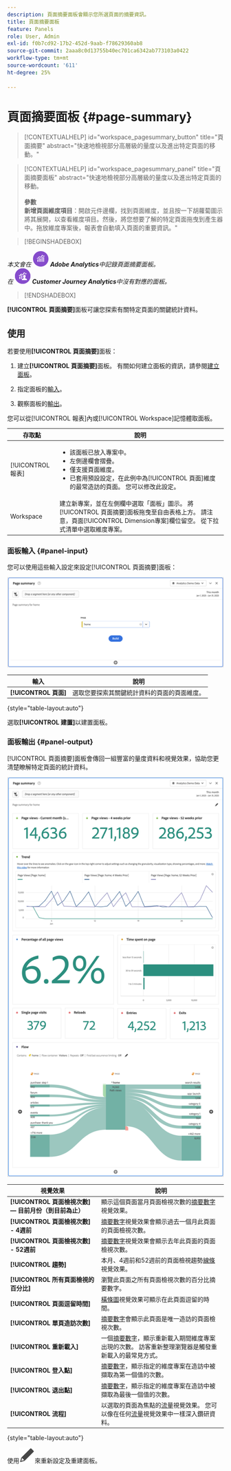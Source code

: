 ```yaml
---
description: 頁面摘要面板會顯示您所選頁面的摘要資訊。
title: 頁面摘要面板
feature: Panels
role: User, Admin
exl-id: f0b7cd92-17b2-452d-9aab-f78629360ab8
source-git-commit: 2aaa8c0d13755b40ec701ca6342ab773103a0422
workflow-type: tm+mt
source-wordcount: '611'
ht-degree: 25%

---
```


# 頁面摘要面板 {#page-summary}

<!-- markdownlint-disable MD034 -->

>[!CONTEXTUALHELP]
>id="workspace_pagesummary_button"
>title="頁面摘要"
>abstract="快速地檢視部分高層級的量度以及進出特定頁面的移動。"

<!-- markdownlint-enable MD034 -->

<!-- markdownlint-disable MD034 -->

>[!CONTEXTUALHELP]
>id="workspace_pagesummary_panel"
>title="頁面摘要面板"
>abstract="快速地檢視部分高層級的量度以及進出特定頁面的移動。<br/><br/>**參數&#x200B;**<br/>**新增頁面維度項目**：開啟元件邊欄，找到頁面維度，並且按一下胡蘿蔔圖示將其展開，以查看維度項目。然後，將您想要了解的特定頁面拖曳到產生器中。拖放維度專案後，報表會自動填入頁面的重要資訊。"

<!-- markdownlint-enable MD034 -->


>[!BEGINSHADEBOX]

_本文會在_ ![AdobeAnalytics](/help/assets/icons/AdobeAnalytics.svg) _**Adobe Analytics**&#x200B;中記錄頁面摘要面板。_<br/>_在_ ![CustomerJourneyAnalytics](/help/assets/icons/CustomerJourneyAnalytics.svg) _**Customer Journey Analytics**&#x200B;中沒有對應的面板。_

>[!ENDSHADEBOX]

**[!UICONTROL 頁面摘要]**&#x200B;面板可讓您探索有關特定頁面的關鍵統計資料。

## 使用

若要使用&#x200B;**[!UICONTROL 頁面摘要]**&#x200B;面板：

1. 建立&#x200B;**[!UICONTROL 頁面摘要]**&#x200B;面板。 有關如何建立面板的資訊，請參閱[建立面板](panels.md#create-a-panel)。

1. 指定面板的[輸入](#panel-input)。

1. 觀察面板的[輸出](#panel-output)。



您可以從[!UICONTROL 報表]內或[!UICONTROL Workspace]記憶體取面板。

| 存取點 | 說明 |
| --- | --- |
| [!UICONTROL 報表] | <ul><li>該面板已放入專案中。</li><li>左側邊欄會摺疊。</li><li>僅支援頁面維度。</li><li>已套用預設設定，在此例中為[!UICONTROL 頁面]維度的最常造訪的頁面。 您可以修改此設定。</li></ul> |
| Workspace | 建立新專案，並在左側欄中選取「面板」圖示。 將[!UICONTROL 頁面摘要]面板拖曳至自由表格上方。 請注意，頁面[!UICONTROL Dimension專案]欄位留空。 從下拉式清單中選取維度專案。 |

### 面板輸入 {#panel-input}

您可以使用這些輸入設定來設定[!UICONTROL 頁面摘要]面板：

![頁面輸入摘要](assets/page-summary-input.png)

| 輸入 | 說明 |
| --- | --- |
| **[!UICONTROL 頁面]** | 選取您要探索其關鍵統計資料的頁面的頁面維度。 |

{style="table-layout:auto"}


選取&#x200B;**[!UICONTROL 建置]**&#x200B;以建置面板。

### 面板輸出 {#panel-output}

[!UICONTROL 頁面摘要]面板會傳回一組豐富的量度資料和視覺效果，協助您更清楚瞭解特定頁面的統計資料。

![頁面摘要面板](assets/page-summary-output.png)

| 視覺效果 | 說明 |
| --- | --- |
| **[!UICONTROL 頁面檢視次數] — 目前月份（到目前為止）** | 顯示這個頁面當月頁面檢視次數的[摘要數字](/help/analyze/analysis-workspace/visualizations/summary-number-change.md)視覺效果。 |
| **[!UICONTROL 頁面檢視次數] - 4週前** | [摘要數字](/help/analyze/analysis-workspace/visualizations/summary-number-change.md)視覺效果會顯示過去一個月此頁面的頁面檢視次數。 |
| **[!UICONTROL 頁面檢視次數] - 52週前** | [摘要數字](/help/analyze/analysis-workspace/visualizations/summary-number-change.md)視覺效果會顯示去年此頁面的頁面檢視次數。 |
| **[!UICONTROL 趨勢]** | 本月、4週前和52週前的頁面檢視趨勢[線條](/help/analyze/analysis-workspace/visualizations/line.md)視覺效果。 |
| **[!UICONTROL 所有頁面檢視的百分比]** | 瀏覽此頁面之所有頁面檢視次數的百分比摘要數字。 |
| **[!UICONTROL 頁面逗留時間]** | [橫條圖](/help/analyze/analysis-workspace/visualizations/horizontal-bar.md)視覺效果可顯示在此頁面逗留的時間。 |
| **[!UICONTROL 單頁造訪次數]** | [摘要數字](/help/analyze/analysis-workspace/visualizations/summary-number-change.md)會顯示此頁面是唯一造訪的頁面檢視次數。 |
| **[!UICONTROL 重新載入]** | 一個[摘要數字](/help/analyze/analysis-workspace/visualizations/summary-number-change.md)，顯示重新載入期間維度專案出現的次數。 訪客重新整理瀏覽器是觸發重新載入的最常見方式。 |
| **[!UICONTROL 登入點]** | [摘要數字](/help/analyze/analysis-workspace/visualizations/summary-number-change.md)，顯示指定的維度專案在造訪中被擷取為第一個值的次數。 |
| **[!UICONTROL 退出點]** | [摘要數字](/help/analyze/analysis-workspace/visualizations/summary-number-change.md)，顯示指定的維度專案在造訪中被擷取為最後一個值的次數。 |
| **[!UICONTROL 流程]** | 以選取的頁面為焦點的[流量](/help/analyze/analysis-workspace/visualizations/c-flow/flow.md)視覺效果。 您可以像在任何[流量](/help/analyze/analysis-workspace/visualizations/c-flow/create-flow.md)視覺效果中一樣深入鑽研資料。 |

{style="table-layout:auto"}

使用![編輯](/help/assets/icons/Edit.svg)來重新設定及重建面板。
